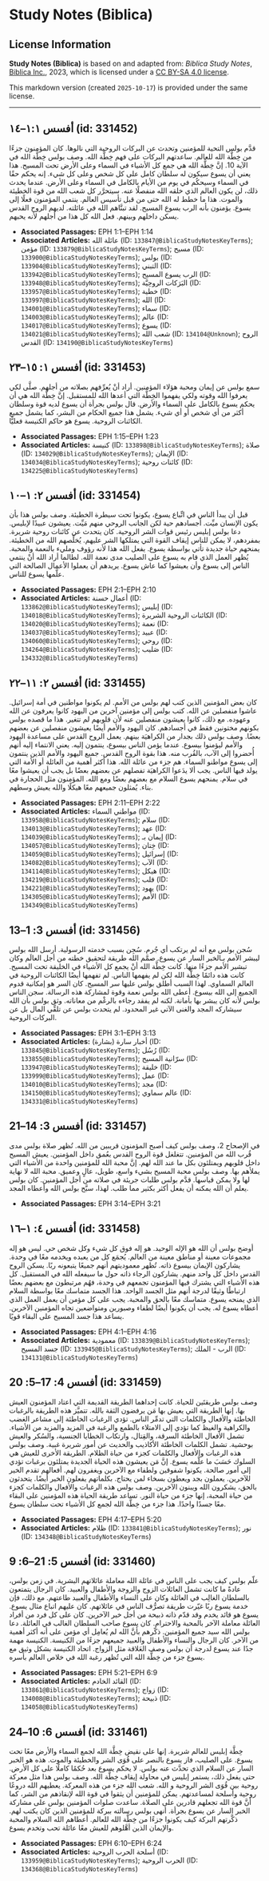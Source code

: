 # Study Notes (Biblica)

## License Information

**Study Notes (Biblica)** is based on and adapted from: _Biblica Study Notes_, [Biblica Inc.](https://www.biblica.com/), 2023, which is licensed under a [CC BY-SA 4.0 license](https://creativecommons.org/licenses/by-sa/4.0/legalcode.en).

This markdown version (created `2025-10-17`) is provided under the same license.



--------------------------------

## أفسس ١:١–١٤ (id: 331452)

قدَّم بولس التحية للمؤمنين وتحدث عن البركات الروحية التي نالوها. كان المؤمنون جزءًا من خِطَّة الله للعالم. ساعدتهم البركات على فهم خِطَّة الله. وصف بولس خِطَّة الله في الآية 10\. إنَّ خِطَّة الله هي جمع كل الأشياء في السماء وعلى الأرض تحت المسيح. هذا يعني أن يسوع سيكون له سلطان كامل على كل شخص وعلى كل شيء. إنه يحكم حقًا في السماء وسيحكُم في يوم من الأيام بالكامل في السماء وعلى الأرض. عندما يحدث ذلك، لن يكون العالم الذي خلقه الله منفصلًا عنه. سيتحرَّر كل شعب الله من قوة الخطيئة والموت. هذا ما خطط له الله حتى من قبل تأسيس العالم. ينتمي المؤمنون فعلًا إلى يسوع. يؤمنون بأنه الرب يسوع المسيح. لقد تبنَّاهم الله في عائلته. لديهم الروح القدس يسكن داخلهم وبينهم. فعل الله كل هذا من أجلهم لأنه يحبهم.

* **Associated Passages:** EPH 1:1–EPH 1:14
* **Associated Articles:** عائلة الله (ID: `133847@BiblicaStudyNotesKeyTerms`); مؤمن (ID: `133879@BiblicaStudyNotesKeyTerms`); مسيح (ID: `133900@BiblicaStudyNotesKeyTerms`); بولس (ID: `133904@BiblicaStudyNotesKeyTerms`); التبني (ID: `133942@BiblicaStudyNotesKeyTerms`); الرب يسوع المسيح (ID: `133948@BiblicaStudyNotesKeyTerms`); البَرَكات الروحِيَّة (ID: `133957@BiblicaStudyNotesKeyTerms`); خطية (ID: `133997@BiblicaStudyNotesKeyTerms`); الله (ID: `134001@BiblicaStudyNotesKeyTerms`); سماء (ID: `134003@BiblicaStudyNotesKeyTerms`); عالم (ID: `134017@BiblicaStudyNotesKeyTerms`); يسوع (ID: `134021@BiblicaStudyNotesKeyTerms`); شعب الله (ID: `134104@Unknown`); الروح القدس (ID: `134190@BiblicaStudyNotesKeyTerms`)

## أفسس ١: ١٥–٢٣ (id: 331453)

سمع بولس عن إيمان ومحبة هؤلاء المؤمنين. أراد أنْ يُعرِّفهم بصلاته من أجلهم. صلَّى لكي يعرفوا الله وقوته ولكي يفهموا الخِطَّة التي أعدها الله للمستقبل. إنَّ خِطَّة الله هي أن يحكم يسوع بالكامل على السماء والأرض. قال بولس بجرأة أن يسوع لديه قوة وسلطان أكثر من أي شخص أو أي شيء. يشمل هذا جميع الحكام من البشر، كما يشمل جميع الكائنات الروحية. يسوع هو حاكم الكنيسة فعليًّا.

* **Associated Passages:** EPH 1:15–EPH 1:23
* **Associated Articles:** كنيسة (ID: `133898@BiblicaStudyNotesKeyTerms`); صلاة (ID: `134029@BiblicaStudyNotesKeyTerms`); الإيمان (ID: `134034@BiblicaStudyNotesKeyTerms`); كائنات روحية (ID: `134225@BiblicaStudyNotesKeyTerms`)

## أفسس ٢: ١–١٠ (id: 331454)

قبل أن يبدأ الناس في اتِّباع يسوع، يكونوا تحت سيطرة الخطيئة. وصف بولس هذا بأن يكون الإنسان ميِّت. أجسادهم حية لكن الجانب الروحي منهم مَيِّت. يعيشون عبيدًا لإبليس. دعا بولس إبليس رئيس قوات الشر الروحية. كان يتحدث عن كائنات روحية شريرة. بمفردهم، لا يمكن للناس إيقاف القوة التي يمتلكها الشر عليهم. يُخلِّصهم الله من الخطيئة. يمنحهم حياة جديدة تأتي بواسطة يسوع. يفعل الله هذا لأنه رؤوف ومليء بالنعمة والمحبة. يُظهر العمل الذي قام به يسوع على الصليب مدى نعمة الله. لطالما أراد الله أنْ ينتمي الناس إلى يسوع وأن يعيشوا كما عاش يسوع. يريدهم أن يعملوا الأعمال الصالحة التي علَّمها يسوع للناس.

* **Associated Passages:** EPH 2:1–EPH 2:10
* **Associated Articles:** أعمال حسنة (ID: `133862@BiblicaStudyNotesKeyTerms`); إبليس (ID: `134018@BiblicaStudyNotesKeyTerms`); الكائنات الروحية الشريرة (ID: `134020@BiblicaStudyNotesKeyTerms`); نعمة (ID: `134037@BiblicaStudyNotesKeyTerms`); عبيد (ID: `134060@BiblicaStudyNotesKeyTerms`); روحي (ID: `134264@BiblicaStudyNotesKeyTerms`); صَليب (ID: `134332@BiblicaStudyNotesKeyTerms`)

## أفسس ٢: ١١–٢٢ (id: 331455)

كان بعض المؤمنين الذين كتب لهم بولس من الأمم. لم يكونوا مواطنين في أمة إسرائيل. عاشوا منفصلين عن الله. كتب بولس إلى مؤمنين آخرين من اليهود كانوا يعرفون عن الله وعهوده. مع ذلك، كانوا يعيشون منفصلين عنه لأن قلوبهم لم تتغير. هذا ما قصده بولس بكونهم مختونين فقط في أجسادهم. كان اليهود والأمم أيضًا يعيشون منفصلين عن بعضهم بعضًا. وصف بولس ذلك بجدار من الكراهيَة بينهم. يعمل الروح القدس على مساعدة اليهود والأمم ليؤمنوا بيسوع. عندما يؤمن الناس بيسوع، ينتمون إليه. يعني الانتماء إليه أنهم أُحضروا إلى الآب، بالقُرب منه. هذا بقوة الروح القدس. جميع اليهود والأمم الذين ينتمون إلى يسوع مواطنو السماء. هم جزء من عائلة الله. هذا أكثر أهمية من العائلة أو الأمة التي يولد فيها الناس. يجب ألا يدَعوا الكراهيَة تفصلهم عن بعضهم بعضًا بل يجب أن يعيشوا معًا في سلام. يمنحهم يسوع السلام مع بعضهم بعضًا ومع الله. المؤمنون مثل الحجارة في بناء. يُمثلون جميعهم معًا هيكلًا والله يعيش وسطهم.

* **Associated Passages:** EPH 2:11–EPH 2:22
* **Associated Articles:** مواطني السماء (ID: `133958@BiblicaStudyNotesKeyTerms`); سلام (ID: `134013@BiblicaStudyNotesKeyTerms`); عهد (ID: `134039@BiblicaStudyNotesKeyTerms`); إيمان بـ (ID: `134057@BiblicaStudyNotesKeyTerms`); خِتان (ID: `134059@BiblicaStudyNotesKeyTerms`); إسرائيل (ID: `134082@BiblicaStudyNotesKeyTerms`); الآب (ID: `134114@BiblicaStudyNotesKeyTerms`); هيكل (ID: `134219@BiblicaStudyNotesKeyTerms`); قلب (ID: `134221@BiblicaStudyNotesKeyTerms`); يهود (ID: `134305@BiblicaStudyNotesKeyTerms`); الأمم (ID: `134349@BiblicaStudyNotesKeyTerms`)

## أفسس 3: 1–13 (id: 331456)

سُجن بولس مع أنه لم يرتكب أي جُرم. سُجِن بسبب خدمته الرسولية. أرسل الله بولس ليبشر الأمم بـالخبر السار عن يسوع. صمَّم الله طريقة لتحقيق خطته من أجل العالَم وكان تبشير الأمم جزءًا منها. كانت خِطَّة الله أنْ يجمع كل الأشياء في الخليقة تحت المسيح. كانت هذه دائمًا خِطَّة الله لكن لم يفهمها الناس. لم تفهمها أيضًا الكائنات الروحية في العالم السماوي. لهذا السبب أطلق بولس عليها سر المسيح. كان السر هو إمكانية قدوم الجميع إلى الله بيسوع. أعطى الله بولس نعمة وقوة لمشاركة هذه الرسالة. سجن الناس بولس لأنه كان يبشر بها بأمانة. لكنه لم يفقد رجاءه بالرغْم من معاناته. وثق بولس بأن الله سيشاركه المجد والغنى الآتي غير المحدود. لم يتحدث بولس عن تلقِّي المال بل عن البركات الروحية.

* **Associated Passages:** EPH 3:1–EPH 3:13
* **Associated Articles:** أخبار سارة (بشارة) (ID: `133845@BiblicaStudyNotesKeyTerms`); رُسُل (ID: `133855@BiblicaStudyNotesKeyTerms`); سرّانية المسيح (ID: `133947@BiblicaStudyNotesKeyTerms`); خليقة (ID: `133999@BiblicaStudyNotesKeyTerms`); عمل (ID: `134010@BiblicaStudyNotesKeyTerms`); مجد (ID: `134150@BiblicaStudyNotesKeyTerms`); عالم سماوي (ID: `134331@BiblicaStudyNotesKeyTerms`)

## أفسس 3: 14–21 (id: 331457)

في الإصحاح 2، وصف بولس كيف أصبح المؤمنون قريبين من الله. تُظهر صلاة بولس مدى قُرب الله من المؤمنين. تتغلغل قوة الروح القدس بعُمق داخل المؤمنين. يعيش المسيح داخل قلوبهم ويمتلئون بكل ما عند الله لهم. إنَّ محبة الله للمؤمنين واحدة من الأشياء التي يملأهم بها. وصف بولس محبة المسيح بشيء واسع، طويل، عالٍ وعميق. محبة الله لا نهاية لها ولا يمكن قياسها. قدَّم بولس طلبات جريئة في صلاته من أجل المؤمنين. كان بولس يعلم أن الله يمكنه أن يفعل أكثر بكثير مما طلب. لهذا، سبَّح بولس الله وأعطاه المجد.

* **Associated Passages:** EPH 3:14–EPH 3:21

## أفسس ٤: ١–١٦ (id: 331458)

أوضح بولس أن الله هو الإله الوحيد. هو إله فوق كل شيء وكل شخص حي. ليس هو إله مجموعات معينة أو مناطق معينة من العالم. يُجمَع كل من يعبده ويخدمه معًا في وحدة. يشاركون الإيمان بيسوع ذاته. تُظهر معموديتهم أنهم جميعًا يتبعونه ربًا. يسكن الروح القدس داخل كل واحد منهم. يشاركون الرجاء ذاته حول ما سيفعله الله في المستقبل. كل هذه الأشياء التي يشترك فيها المؤمنون تجمعهم في وحدة، فهُم مرتبطون مع بعضهم بعضًا ارتباطًا وثيقًا لدرجة أنهم مثل الجسد الواحد. هذا الجسد متماسك معًا بواسطة السلام الذي يمنحه يسوع. متماسك معًا بالحق والمحبة. يجب على كل مؤمن أن يعمل العمل الذي أعطاه يسوع له. يجب أن يكونوا أيضًا لطفاء وصبورين ومتواضعين تجاه المؤمنين الآخرين. يساعد هذا جسد المسيح على البقاء قويًا.

* **Associated Passages:** EPH 4:1–EPH 4:16
* **Associated Articles:** معمودية (ID: `133839@BiblicaStudyNotesKeyTerms`); جسد المسيح (ID: `133945@BiblicaStudyNotesKeyTerms`); الرب - الملك (ID: `134131@BiblicaStudyNotesKeyTerms`)

## أفسس 4: 17–5: 20 (id: 331459)

وصف بولس طريقتَين للحياة. كانت إحداهما الطريقة القديمة التي اعتاد المؤمنون العيش بها. إنها الطريقة التي يعيش بها مَن يرفضون الثقة بالله. تتميَّز هذه الطريقة بالرغبات الخاطئة والأفعال والكلمات التي تدمِّر الناس. تؤدي الرغبات الخاطئة إلى مشاعر الغضب والكراهية والغيظ كما تؤدي إلى الامتلاء بالطمع والرغبة في المزيد والمزيد من الأشياء. تشمل الأفعال الخاطئة السرقة، والقِتال، وارتكاب الخطايا الجنسية، والسُكر والعيش بوحشية. تشمل الكلمات الخاطئة الأكاذيب والحديث عن أمور شريرة غبية. وصف بولس هذه الرغبات والأفعال والكلمات كجزء من حياة الظلام. الطريقة الأخرى للعيش هي السلوك حَسَبَ ما علَّمه يسوع. إنَّ مَن يعيشون هذه الحياة الجديدة يمتلئون برغبات تؤدي إلى أمور صالحة. يكونوا شفوقين ولطفاء مع الآخرين ويغفرون لهم. أفعالهم تقدم الخير للآخرين. يعملون بجد ويعطون بسخاء لمن يحتاج. بكلماتهم يفعلون الخير أيضًا. يتحدثون بالحق، يشكرون الله ويبنون الآخرين. وصف بولس هذه الرغبات والأفعال والكلمات كجزء من حياة المحبة، إنها جزء من حياة النور. تساعد طريقة الحياة هذه المؤمنين على البقاء معًا جسدًا واحدًا. هذا جزء من خِطَّة الله لجمع كل الأشياء تحت سلطان يسوع.

* **Associated Passages:** EPH 4:17–EPH 5:20
* **Associated Articles:** ظلام (ID: `133841@BiblicaStudyNotesKeyTerms`); نور (ID: `134348@BiblicaStudyNotesKeyTerms`)

## أفسس 5: 21–6: 9 (id: 331460)

علّم بولس كيف يجب على الناس في عائلة الله معاملة عائلاتهم البشرية. في زمن بولس، عادةً ما كانت تشمل العائلات الزوج والزوجة والأطفال والعبيد. كان الرجال يتمتعون بالسلطان الغالِب في العائلة وكان على النساء والأطفال والعبيد طاعتهم. مع ذلك، فإن خدمة يسوع ربًا غيّرت طريقة تصرُّف الناس في عائلاتهم. كان عليهم اتباع مثال يسوع. يسوع هو قائد يخدم وقد قدّم ذاته ذبيحة من أجل خير الآخرين. كان على كل فرد من أفراد العائلة معاملة الآخر بالمحبة والاحترام. كان يسوع صاحب السلطان الغالب في العائلة. دعا بولس الله سيد جميع المؤمنين. ذكّرهم بأنَّ الله لم يُعامِل أي مؤمن على أنه أكثر أهمية من الآخر. كان الرجال والنساء والأطفال والعبيد جميعهم جزءًا من الكنيسة. الكنيسة مهمة جدًا عند يسوع لدرجة أن بولس وصف العَلاقة مثل الزواج. اتحاد الكنيسة بشكل وثيق مع يسوع جزء من خِطَّة الله التي تُظهر رغبة الله في خلاص العالم بأسره.

* **Associated Passages:** EPH 5:21–EPH 6:9
* **Associated Articles:** القائد الخادم (ID: `133861@BiblicaStudyNotesKeyTerms`); زواج (ID: `134008@BiblicaStudyNotesKeyTerms`); ذبيحة (ID: `134058@BiblicaStudyNotesKeyTerms`)

## أفسس 6: 10–24 (id: 331461)

خِطَّة إبليس للعالم شريرة. إنها على نقيض خِطَّة الله لجمع السماء والأرض معًا تحت يسوع. على الصليب، فاز يسوع بالنصر على قُوَى الشر والخطيئة والموت. هذه هو الخبر السار عن السلام الذي تحدَّث عنه بولس. لا يحكم يسوع بعد حُكمًا كاملًا على كل الأرض. حتى يفعل ذلك، يستمر إبليس في محاولة إيقاف خِطَّة الله. وصف بولس هذا مثل معركة روحية بين قُوَى الشر الروحية و الله. شعب الله جزء من هذه المعركة. يعطيهم الله دروعًا روحية وأسلحة لمساعدتهم. يمكن للمؤمنين أن يثقوا في قوة الله لإنقاذهم من الشر، كما أنَّ قوة الله تجعلهم قادرين على الصلاة. ساعدت صلوات المؤمنين بولس على مشاركة الخبر السار عن يسوع بجرأة. أنهى بولس رسالته ببركة للمؤمنين الذين كان يكتب لهم. ذكَّرتهم البركة كيف يكونوا جزءًا من خِطَّة الله للعالم. أعطاهم الله السلام والمحبة والإيمان الذين أهَّلوهم للعيش معًا عائلة تحب وتخدم يسوع.

* **Associated Passages:** EPH 6:10–EPH 6:24
* **Associated Articles:** أسلحة الحرب الروحية (ID: `133959@BiblicaStudyNotesKeyTerms`); الحرب الروحية (ID: `134368@BiblicaStudyNotesKeyTerms`)


